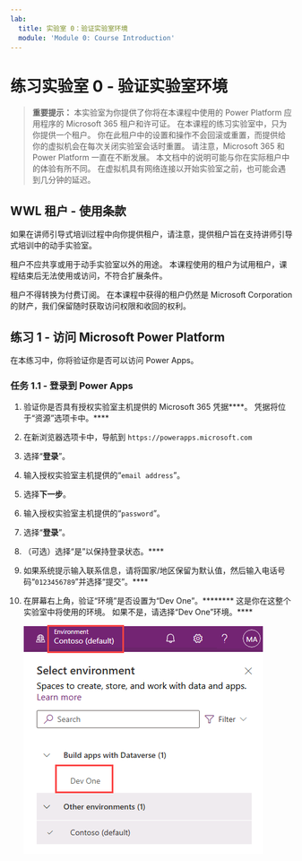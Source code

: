 ```yaml
---
lab:
  title: 实验室 0：验证实验室环境
  module: 'Module 0: Course Introduction'
---
```


# 练习实验室 0 - 验证实验室环境

> **重要提示：** 本实验室为你提供了你将在本课程中使用的 Power Platform 应用程序的 Microsoft 365 租户和许可证。 在本课程的练习实验室中，只为你提供一个租户。 你在此租户中的设置和操作不会回滚或重置，而提供给你的虚拟机会在每次关闭实验室会话时重置。 请注意，Microsoft 365 和 Power Platform 一直在不断发展。 本文档中的说明可能与你在实际租户中的体验有所不同。 在虚拟机具有网络连接以开始实验室之前，也可能会遇到几分钟的延迟。

## WWL 租户 - 使用条款

如果在讲师引导式培训过程中向你提供租户，请注意，提供租户旨在支持讲师引导式培训中的动手实验室。

租户不应共享或用于动手实验室以外的用途。 本课程使用的租户为试用租户，课程结束后无法使用或访问，不符合扩展条件。

租户不得转换为付费订阅。 在本课程中获得的租户仍然是 Microsoft Corporation 的财产，我们保留随时获取访问权限和收回的权利。

## 练习 1 - 访问 Microsoft Power Platform

在本练习中，你将验证你是否可以访问 Power Apps。

### 任务 1.1 - 登录到 Power Apps

1. 验证你是否具有授权实验室主机提供的 Microsoft 365 凭据****。 凭据将位于“资源”选项卡中。****

1. 在新浏览器选项卡中，导航到 `https://powerapps.microsoft.com`

1. 选择“**登录**”。

1. 输入授权实验室主机提供的“`email address`”。

1. 选择**下一步**。

1. 输入授权实验室主机提供的“`password`”。

1. 选择“**登录**”。

1. （可选）选择“是”以保持登录状态。****

1. 如果系统提示输入联系信息，请将国家/地区保留为默认值，然后输入电话号码“`0123456789`”并选择“提交”。****

1. 在屏幕右上角，验证“环境”是否设置为“Dev One”。******** 这是你在这整个实验室中将使用的环境。 如果不是，请选择“Dev One”环境。****

    ![环境选择器。](../media/select-dev-one-environment.png)
